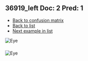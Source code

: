 ## 36919_left Doc: 2 Pred: 1
- [Back to confusion matrix](https://github.com/juliandewit/kaggle_retinopathy/blob/master/matrix.md)
- [Back to list](https://github.com/juliandewit/kaggle_retinopathy/blob/master/lists/21/list.md)
- [Next example in list](https://github.com/juliandewit/kaggle_retinopathy/blob/master/lists/21/37/37170_left.md)

![Eye](https://retinopaty.blob.core.windows.net/size1024/36919_left_2.jpeg)

### 

![Eye]()
